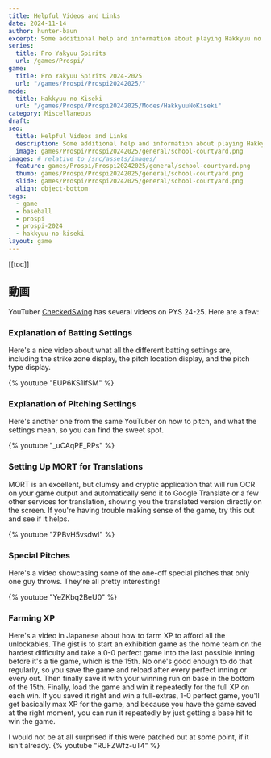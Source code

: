 ```yaml
---
title: Helpful Videos and Links
date: 2024-11-14
author: hunter-baun
excerpt: Some additional help and information about playing Hakkyuu no Kiseki mode
series:
  title: Pro Yakyuu Spirits
  url: /games/Prospi/
game: 
  title: Pro Yakyuu Spirits 2024-2025
  url: "/games/Prospi/Prospi20242025/"
mode: 
  title: Hakkyuu no Kiseki
  url: "/games/Prospi/Prospi20242025/Modes/HakkyuuNoKiseki"
category: Miscellaneous
draft: 
seo:
  title: Helpful Videos and Links
  description: Some additional help and information about playing Hakkyuu no Kiseki mode
  image: games/Prospi/Prospi20242025/general/school-courtyard.png
images: # relative to /src/assets/images/
  feature: games/Prospi/Prospi20242025/general/school-courtyard.png
  thumb: games/Prospi/Prospi20242025/general/school-courtyard.png
  slide: games/Prospi/Prospi20242025/general/school-courtyard.png
  align: object-bottom
tags:
  - game
  - baseball
  - prospi
  - prospi-2024
  - hakkyuu-no-kiseki
layout: game
---
```

[[toc]]
<article class="prose max-w-xl lg:max-w-4xl lg:prose-lg">

## 動画

YouTuber [CheckedSwing](https://www.youtube.com/@CheckedSwing/videos) has several videos on PYS 24-25. Here are a few:

### Explanation of Batting Settings
Here's a nice video about what all the different batting settings are, including the strike zone display, the pitch location display, and the pitch type display. 

{% youtube "EUP6KS1IfSM" %}

### Explanation of Pitching Settings
Here's another one from the same YouTuber on how to pitch, and what the settings mean, so you can find the sweet spot.

{% youtube "_uCAqPE_RPs" %}

### Setting Up MORT for Translations
MORT is an excellent, but clumsy and cryptic application that will run OCR on your game output and automatically send it to Google Translate or a few other services for translation, showing you the translated version directly on the screen. If you're having trouble making sense of the game, try this out and see if it helps.

{% youtube "ZPBvH5vsdwI" %}

### Special Pitches
Here's a video showcasing some of the one-off special pitches that only one guy throws. They're all pretty interesting!

{% youtube "YeZKbq2BeU0" %}

### Farming XP
Here's a video in Japanese about how to farm XP to afford all the unlockables. The gist is to start an exhibition game as the home team on the hardest difficulty and take a 0-0 perfect game into the last possible inning before it's a tie game, which is the 15th. No one's good enough to do that regularly, so you save the game and reload after every perfect inning or every out. Then finally save it with your winning run on base in the bottom of the 15th. Finally, load the game and win it repeatedly for the full XP on each win. If you saved it right and win a full-extras, 1-0 perfect game, you'll get basically max XP for the game, and because you have the game saved at the right moment, you can run it repeatedly by just getting a base hit to win the game.

I would not be at all surprised if this were patched out at some point, if it isn't already.
{% youtube "RUFZWfz-uT4" %}

</article>